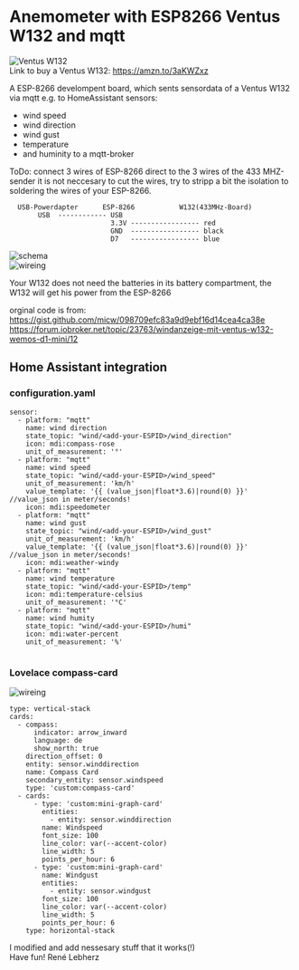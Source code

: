 # Anemometer with ESP8266 Ventus W132 and mqtt

![Ventus W132](https://github.com/lebherz/ESP8266_W132_mqtt/blob/master/Ventus_W132.png?raw=true)  
Link to buy a Ventus W132: https://amzn.to/3aKWZxz

A ESP-8266 develompent board, which sents sensordata of a Ventus W132 via mqtt e.g. to HomeAssistant 
   sensors:
   * wind speed 
   * wind direction 
   * wind gust 
   * temperature 
   * and huminity
   to a mqtt-broker
 
   ToDo: connect 3 wires of ESP-8266 direct to the 3 wires of the 433 MHZ-sender 
   it is not neccesary to cut the wires,
   try to stripp a bit the isolation to soldering the wires of your ESP-8266.
```
  USB-Powerdapter      ESP-8266           W132(433MHz-Board)
       USB  ------------ USB    
                         3.3V ----------------- red   
                         GND  ----------------- black
                         D7   ----------------- blue
```
![schema](https://github.com/lebherz/ESP8266_W132_mqtt/blob/master/W132_schema.png?raw=true)  
![wireing](https://github.com/lebherz/ESP8266_W132_mqtt/blob/master/W132-hack.png?raw=true)

  Your W132 does not need the batteries in its battery compartment, the W132 will get his power from the ESP-8266

orginal code is from: https://gist.github.com/micw/098709efc83a9d9ebf16d14cea4ca38e  
                      https://forum.iobroker.net/topic/23763/windanzeige-mit-ventus-w132-wemos-d1-mini/12  

## Home Assistant integration

### configuration.yaml
```
sensor:
  - platform: "mqtt"
    name: wind direction
    state_topic: "wind/<add-your-ESPID>/wind_direction"
    icon: mdi:compass-rose
    unit_of_measurement: '°'
  - platform: "mqtt"
    name: wind speed
    state_topic: "wind/<add-your-ESPID>/wind_speed"
    unit_of_measurement: 'km/h'
    value_template: '{{ (value_json|float*3.6)|round(0) }}' //value_json in meter/seconds!
    icon: mdi:speedometer
  - platform: "mqtt"
    name: wind gust
    state_topic: "wind/<add-your-ESPID>/wind_gust"
    unit_of_measurement: 'km/h'
    value_template: '{{ (value_json|float*3.6)|round(0) }}' //value_json in meter/seconds!
    icon: mdi:weather-windy
  - platform: "mqtt"
    name: wind temperature
    state_topic: "wind/<add-your-ESPID>/temp"
    icon: mdi:temperature-celsius
    unit_of_measurement: '°C'
  - platform: "mqtt"
    name: wind humity
    state_topic: "wind/<add-your-ESPID>/humi"
    icon: mdi:water-percent
    unit_of_measurement: '%'


```

### Lovelace compass-card
![wireing](https://github.com/lebherz/ESP8266_W132_mqtt/blob/master/compass-card.png?raw=true)

```
type: vertical-stack
cards:
  - compass:
      indicator: arrow_inward
      language: de
      show_north: true
    direction_offset: 0
    entity: sensor.winddirection
    name: Compass Card
    secondary_entity: sensor.windspeed
    type: 'custom:compass-card'
  - cards:
      - type: 'custom:mini-graph-card'
        entities:
          - entity: sensor.winddirection
        name: Windspeed
        font_size: 100
        line_color: var(--accent-color)
        line_width: 5
        points_per_hour: 6
      - type: 'custom:mini-graph-card'
        name: Windgust
        entities:
          - entity: sensor.windgust
        font_size: 100
        line_color: var(--accent-color)
        line_width: 5
        points_per_hour: 6
    type: horizontal-stack

```



I modified and add nessesary stuff  that it works(!)  
Have fun! René Lebherz  
